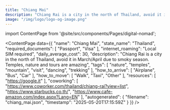 ```yaml
---
title: "Chiang Mai"
description: "Chiang Rai is a city in the north of Thailand, avoid it in March/April due to smoky season. Temples, nature and tours are amazing"
image: "/img/logo/logo-og-image.png"
---
```

import ContentPage from '@site/src/components/Pages/digital-nomad';

<ContentPage
    data={{
  "name": "Chiang Mai",
  "state_name": "Thailand",
  "required_documents": [
    "Passport",
    "Visa"
  ],
  "internet_roaming": "Local SIM required",
  "daily_average_cost": 30,
  "description": "Chiang Rai is a city in the north of Thailand, avoid it in March/April due to smoky season. Temples, nature and tours are amazing",
  "tags": [
    "nature",
    "temples",
    "mountain",
    "visit",
    "dancing",
    "trekking"
  ],
  "how_to_arrive": [
    "Airplane",
    "Bus",
    "Car"
  ],
  "how_to_move": [
    "Walk",
    "Taxi",
    "Other"
  ],
  "resources": [
    "https://google.it"
  ],
  "coworking": [
    "https://www.coworker.com/thailand/chiang-rai?view=list",
    "https://www.starbucks.co.th/",
    "https://www.cafe-amazon.com/index.aspx?Lang=EN"
  ],
  "autogenerated": {
    "filename": "chiang_mai.json",
    "timestamp": "2025-05-20T17:15:59Z"
  }
}}
/>
